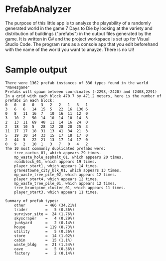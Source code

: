 # PrefabAnalyzer
The purpose of this little app is to analyze the playability of a randomly generated world in the game 7 Days to Die by looking at the variety and distribution of buildings ("prefabs") in the output files generated by the game.   It is written in C# and the project workspace is set up for Visual Studio Code.  The program runs as a console app that you edit beforehand with the name of the world you want to anayze.  There is no UI!

# Sample output

```Starting up, reading e:\Steam\steamapps\common\7 Days To Die\Data\Worlds\Navezgane\prefabs.xml
There were 1362 prefab instances of 336 types found in the world "Navezgane"
Prefabs will spawn between coordinates (-2298,-2420) and (2408,2291)
In a grid with each block 470.7 by 471.2 meters, here is the number of prefabs in each block:
0	0	0	0	3	2	2	1	3	1	
3	6	6	14	15	5	22	16	130	6	
0	8	11	16	7	10	16	11	12	0	
3	10	2	50	14	10	14	10	14	3	
2	13	11	69	48	11	14	16	24	0	
2	18	10	5	28	12	28	20	25	3	
11	17	17	18	31	13	41	34	21	3	
5	19	10	14	33	15	17	18	17	0	
2	44	5	22	21	13	17	14	17	0	
0	9	2	10	1	3	7	0	4	2	
The 10 most commonly duplicated prefabs were: 
	tree_cactus_01, which appears 29 times.
	mp_waste_hole_asphalt_01, which appears 20 times.
	roadblock_01, which appears 19 times.
	player_start1, which appears 14 times.
	gravestowne_city_blk_01, which appears 13 times.
	mp_waste_tree_pile_02, which appears 12 times.
	player_start4, which appears 12 times.
	mp_waste_tree_pile_01, which appears 12 times.
	tree_bruntpine_cluster_01, which appears 11 times.
	player_start3, which appears 11 times.

Summary of prefab types:
	other         = 466 (34.21%)
	trader        =   5 (0.36%)
	survivor_site =  24 (1.76%)
	skyscraper    =   4 (0.29%)
	junkyard      =   2 (0.14%)
	house         = 119 (8.73%)
	utility       =   5 (0.36%)
	store         =  14 (1.02%)
	cabin         =  15 (1.1%)
	waste_bldg    =  21 (1.54%)
	cave          =   5 (0.36%)
	factory       =   2 (0.14%)
```


